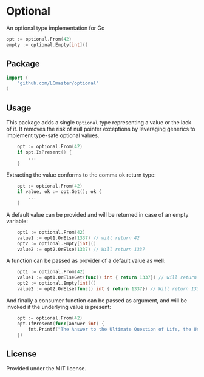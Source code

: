 # Optional
An optional type implementation for Go

```go
opt := optional.From(42)
empty := optional.Empty[int]()
```

## Package

```go
import (
    "github.com/LCmaster/optional"
)
```
## Usage

This package adds a single `Optional` type representing a value or the lack of it.
It removes the risk of null pointer exceptions by leveraging generics to implement type-safe optional values.

```go
    opt := optional.From(42)
	if opt.IsPresent() {
        ...
    }
```

Extracting the value conforms to the comma ok return type:

```go
    opt := optional.From(42)
    if value, ok := opt.Get(); ok {
        ...
    }
```

A default value can be provided and will be returned in case of an empty variable:

```go
    opt1 := optional.From(42)
    value1 := opt1.OrElse(1337) // will return 42
    opt2 := optional.Empty[int]()
    value2 := opt2.OrElse(1337) // Will return 1337
```

A function can be passed as provider of a default value as well:

```go
    opt1 := optional.From(42)
    value1 := opt1.OrElseGet(func() int { return 1337}) // will return 42
    opt2 := optional.Empty[int]()
    value2 := opt2.OrElse(func() int { return 1337}) // Will return 1337
```

And finally a consumer function can be passed as argument, and will be invoked if the underlying value is present:

```go
    opt := optional.From(42)
    opt.IfPresent(func(answer int) { 
        fmt.Printf("The Answer to the Ultimate Question of Life, the Universe, and Everything is %d\n", answer)
    })
```

## License
Provided under the MIT license.